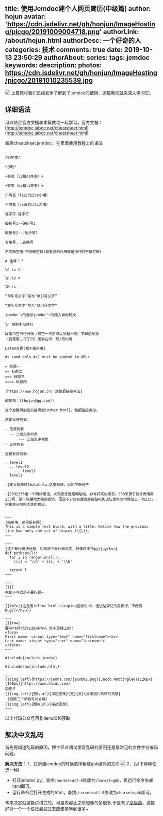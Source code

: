 title: 使用Jemdoc建个人网页简历(中级篇)
author: hojun
avatar: 'https://cdn.jsdelivr.net/gh/honjun/ImageHosting/picgo/20191009004718.png'
authorLink: /about/hojun.html
authorDesc: 一个好奇的人
categories: 技术
comments: true
date: 2019-10-13 23:50:29
authorAbout:
series:
tags: jemdoc
keywords:
description:
photos: https://cdn.jsdelivr.net/gh/honjun/ImageHosting/picgo/20191010235539.jpg
---
![](https://cdn.jsdelivr.net/gh/honjun/ImageHosting/picgo/20191010235539.jpg)
上篇教程我们已经初步了解到了jemdoc的使用，这篇教程就来深入学习它。

## 详细语法
可以结合官方文档和本篇教程一起学习，官方文档：[http://jemdoc.jaboc.net/cheatsheet.html](http://jemdoc.jaboc.net/cheatsheet.html)

新建cheatsheet.jemdoc，在里面使用教程上的语法
```jemdoc

/斜字体/

*加粗*

+等宽（li和cs等宽）+

+等宽（cs和li等宽）+

不等宽（li占的比cs小哦）

不等宽（cs占的比li大哦）

连字符-连字符

破折号1--破折号1

破折号2---破折号2

省略号...省略号

不间断空格~不间断空格(最重要的作用就是换行时不被打断)

# 注释？？

\C is ©

\R is ®

\M is · 

“单引号文字”写为“单引号文字”

“双引号文字”写为“双引号文字”

jemdoc's的撇号jemdoc's的输入自动转换

\n 强制手动换行

段落由空白行分隔（即空一行才可以另起一段）下面这句话
（我是第二行了的）是会在同一行/段的哦

LaTeX方程(暂不能用哦)

#s (and only #s) must be quoted in URLs

= 标题一
== 标题二
=== 标题三
==== 标题四

[https://www.hojun.cn/ 这是超链接写法] 

邮箱哦：([hojun@qq.com])

这个会跳转到当前目录的[other.html]，和超链接类似。

这是无序列表:

- 无序列表
  -- 二级无序列表
      --- 三级无序列表
- 无序列表

这是有序列表:

. level1
  .. level2
    ... level3
. level1

:{定义解释块}balabala,这里解释，比如下面例子

:{233}233是一个网络用语，大致意思就是啊哈哈，非常好笑的意思。233来源于猫扑表情第233号，是一张捶地大笑的表情，因此不少网友就喜爱在贴吧和论坛发帖的时候加上一句233，用来表示哈哈大笑的意思。


~~~
{简单块，这里是标题}
This is a simple text block, with a title. Notice how the previous line has only one set of braces (\{\}).
~~~

~~~
{这个是代码块标题，后面那个是代码高亮，好像仅支持py}{python}
def putbsbs(l):
  for i in range(len(l)):
    l[i] = '\\b' + l[i] + '\\b'

  return l
~~~

~~~
{}{}
啥都不写就是不要标题~
~~~

{{<h2>}}这是用inline html escaping包裹的h2，语法结束记的要换行，不然有bug{{</h2>}}

~~~
{}{raw}
要写html代码记的用raw，而不是楼上的：
<form>
First name: <input type="text" name="firstname"><br>
Last name: <input type="text" name="lastname">
</form>
~~~

#include{include.jemdoc}

#includeraw{include.html}

~~~
{}{img_left}{https://jemnz.com/jacobm2.png}{Jacob Mattingley}{120px}{160px}{https://www.baidu.com}
加图片
{}{img_left}{图片url}{描述图像}{宽}{高}{点击图片跳转的链接}
 (后面三个参数可以省略)
{}{img_left}{图片url}{描述图像}
~~~

```

以上代码公众号回复demo016获取


## 解决中文乱码
首先得知道乱码的原因，博主经过调试发现乱码的原因还是最常见的文件字符编码问题。

**解决方法：**
1、在新建jemdoc的时候选择新建gbk编码的文件
![](https://cdn.jsdelivr.net/gh/honjun/ImageHosting/picgo/20191014003121.png)
2、(以下两种任选一种)
 - 打开jemdoc.py，查找`charset=utf-8`修改为`charset=gbk`，再运行命令生成html即可。
 - 运行命令后打开生成的html，查找`charset=utf-8`修改为`charset=gbk`即可。
 
本来决定就这篇讲讲完的，可是内容比之前想像的多很多,于是有了[高级篇]()，这篇好好一个一个语法尝试过去应该能学到很多~